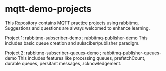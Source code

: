 # mqtt-demo-projects
This Repository contains MQTT practice projects using rabbitmq. Suggestions and questions are always welcomed to enhance learning.


Project 1: rabbitmq-subscriber-demo ; rabbitmq-publisher-demo 
This includes basic queue creation and subsciber/publisher paradigm.

Project 2: rabbitmq-subscriber-queues-demo ; rabbitmq-publisher-queues-demo 
This includes features like processing queues, prefetchCount, durable queues, persitant messages, acknowledgement.


